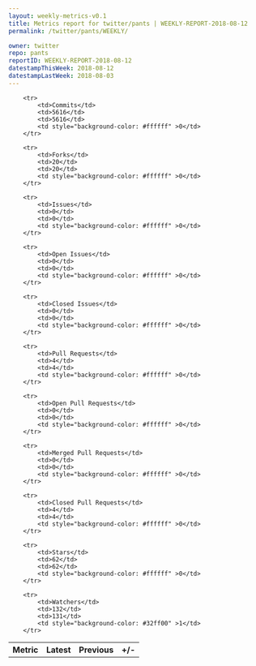```yaml
---
layout: weekly-metrics-v0.1
title: Metrics report for twitter/pants | WEEKLY-REPORT-2018-08-12
permalink: /twitter/pants/WEEKLY/

owner: twitter
repo: pants
reportID: WEEKLY-REPORT-2018-08-12
datestampThisWeek: 2018-08-12
datestampLastWeek: 2018-08-03
---
```




<table style="width: 100%;">
    <tr>
        <th>Metric</th>
        <th>Latest</th>
        <th>Previous</th>
        <th>+/-</th>
    </tr>

        <tr>
            <td>Commits</td>
            <td>5616</td>
            <td>5616</td>
            <td style="background-color: #ffffff" >0</td>
        </tr>
        
        <tr>
            <td>Forks</td>
            <td>20</td>
            <td>20</td>
            <td style="background-color: #ffffff" >0</td>
        </tr>
        
        <tr>
            <td>Issues</td>
            <td>0</td>
            <td>0</td>
            <td style="background-color: #ffffff" >0</td>
        </tr>
        
        <tr>
            <td>Open Issues</td>
            <td>0</td>
            <td>0</td>
            <td style="background-color: #ffffff" >0</td>
        </tr>
        
        <tr>
            <td>Closed Issues</td>
            <td>0</td>
            <td>0</td>
            <td style="background-color: #ffffff" >0</td>
        </tr>
        
        <tr>
            <td>Pull Requests</td>
            <td>4</td>
            <td>4</td>
            <td style="background-color: #ffffff" >0</td>
        </tr>
        
        <tr>
            <td>Open Pull Requests</td>
            <td>0</td>
            <td>0</td>
            <td style="background-color: #ffffff" >0</td>
        </tr>
        
        <tr>
            <td>Merged Pull Requests</td>
            <td>0</td>
            <td>0</td>
            <td style="background-color: #ffffff" >0</td>
        </tr>
        
        <tr>
            <td>Closed Pull Requests</td>
            <td>4</td>
            <td>4</td>
            <td style="background-color: #ffffff" >0</td>
        </tr>
        
        <tr>
            <td>Stars</td>
            <td>62</td>
            <td>62</td>
            <td style="background-color: #ffffff" >0</td>
        </tr>
        
        <tr>
            <td>Watchers</td>
            <td>132</td>
            <td>131</td>
            <td style="background-color: #32ff00" >1</td>
        </tr>
        
</table>
